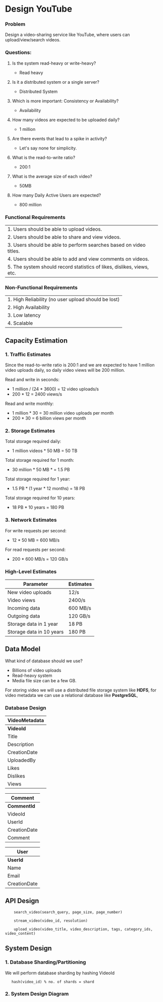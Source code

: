 # Design YouTube

### Problem
Design a video-sharing service like YouTube, where users can upload/view/search videos.

### Questions:

1. Is the system read-heavy or write-heavy?
    - Read heavy

2. Is it a distributed system or a single server?
    - Distributed System

3. Which is more important: Consistency or Availability?
    - Availability

4. How many videos are expected to be uploaded daily?
    - 1 million
      
5. Are there events that lead to a spike in activity?
    - Let's say none for simplicity.

6. What is the read-to-write ratio?
    - 200:1
    
7. What is the average size of each video?
    - 50MB

8. How many Daily Active Users are expected?
    - 800 million

### Functional Requirements

|      | 
| ----------- | 
| 1. Users should be able to upload videos.      | 
| 2. Users should be able to share and view videos.   | 
| 3. Users should be able to perform searches based on video titles.   | 
| 4. Users should be able to add and view comments on videos. |
| 5. The system should record statistics of likes, dislikes, views, etc. |

### Non-Functional Requirements

|      | 
| ----------- | 
| 1. High Reliability (no user upload should be lost)   | 
| 2. High Availability   | 
| 3. Low latency | 
| 4. Scalable |

## Capacity Estimation

### 1. Traffic Estimates

Since the read-to-write ratio is 200:1 and we are expected to have 1 million video uploads daily, so
daily video views will be 200 million.

Read and write in seconds:

 - 1 million / (24 * 3600) = 12 video uploads/s
 - 200 * 12 = 2400 views/s

Read and write monthly:

 - 1 million * 30 = 30 million video uploads per month
 - 200 * 30 = 6 billion views per month

### 2. Storage Estimates

Total storage required daily:
 
 - 1 million videos * 50 MB = 50 TB
   
Total storage required for 1 month:

 - 30 million * 50 MB *  = 1.5 PB

Total storage required for 1 year:

 - 1.5 PB * (1 year * 12 months) = 18 PB

Total storage required for 10 years:

 - 18 PB * 10 years = 180 PB

### 3. Network Estimates

For write requests per second:

 - 12 * 50 MB = 600 MB/s

For read requests per second:

 - 200 * 600 MB/s = 120 GB/s

### High-Level Estimates

| Parameter | Estimates  |
| ----------- | ----------- |
| New video uploads | 12/s       |
| Video views   | 2400/s        |
| Incoming data  | 600 MB/s        |
| Outgoing data  | 120 GB/s        |
| Storage data in 1 year | 18 PB        |
| Storage data in 10 years | 180 PB        |

## Data Model

What kind of database should we use?

 - Billions of video uploads
 - Read-heavy system
 - Media file size can be a few GB.

For storing video we will use a distributed file storage system like **HDFS**, for video metadata we can use a relational database like
**PostgreSQL**,

### Database Design

|  VideoMetadata    | 
| ----------- | 
| **VideoId**   | 
| Title | 
| Description|
| CreationDate |
| UploadedBy |
| Likes |
| Dislikes |
| Views |

|  Comment    | 
| ----------- | 
| **CommentId**   | 
| VideoId | 
| UserId|
| CreationDate |
| Comment |

|  User    | 
| ----------- | 
| **UserId**   | 
| Name | 
| Email |
| CreationDate |

## API Design

``` console
    search_video(search_query, page_size, page_number)
```

``` console
    stream_video(video_id, resolution)
```

``` console
    upload_video(video_title, video_description, tags, category_ids, video_content)
```
## System Design

### 1. Database Sharding/Partitioning

We will perform database sharding by hashing VideoId

``` console
   hash(video_id) % no. of shards = shard
```

### 2. System Design Diagram

